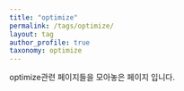 ```yaml
---
title: "optimize"
permalink: /tags/optimize/
layout: tag
author_profile: true
taxonomy: optimize
---
```


optimize관련 페이지들을 모아놓은 페이지 입니다.
